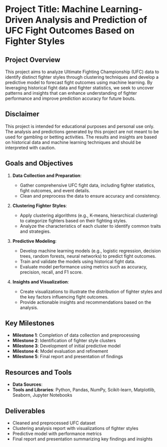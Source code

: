 # Project Title: Machine Learning-Driven Analysis and Prediction of UFC Fight Outcomes Based on Fighter Styles

## Project Overview
This project aims to analyze Ultimate Fighting Championship (UFC) data to identify distinct fighter styles through clustering techniques and develop a predictive model to forecast fight outcomes using machine learning. By leveraging historical fight data and fighter statistics, we seek to uncover patterns and insights that can enhance understanding of fighter performance and improve prediction accuracy for future bouts.

## Disclaimer
This project is intended for educational purposes and personal use only. The analysis and predictions generated by this project are not meant to be used for gambling or betting activities. The results and insights are based on historical data and machine learning techniques and should be interpreted with caution.

## Goals and Objectives
1. **Data Collection and Preparation**:
   - Gather comprehensive UFC fight data, including fighter statistics, fight outcomes, and event details.
   - Clean and preprocess the data to ensure accuracy and consistency.

2. **Clustering Fighter Styles**:
   - Apply clustering algorithms (e.g., K-means, hierarchical clustering) to categorize fighters based on their fighting styles.
   - Analyze the characteristics of each cluster to identify common traits and strategies.

3. **Predictive Modeling**:
   - Develop machine learning models (e.g., logistic regression, decision trees, random forests, neural networks) to predict fight outcomes.
   - Train and validate the models using historical fight data.
   - Evaluate model performance using metrics such as accuracy, precision, recall, and F1 score.

4. **Insights and Visualization**:
   - Create visualizations to illustrate the distribution of fighter styles and the key factors influencing fight outcomes.
   - Provide actionable insights and recommendations based on the analysis.

## Key Milestones
- **Milestone 1**: Completion of data collection and preprocessing
- **Milestone 2**: Identification of fighter style clusters
- **Milestone 3**: Development of initial predictive model
- **Milestone 4**: Model evaluation and refinement
- **Milestone 5**: Final report and presentation of findings

## Resources and Tools
- **Data Sources**: 
- **Tools and Libraries**: Python, Pandas, NumPy, Scikit-learn, Matplotlib, Seaborn, Jupyter Notebooks

## Deliverables
- Cleaned and preprocessed UFC dataset
- Clustering analysis report with visualizations of fighter styles
- Predictive model with performance metrics
- Final report and presentation summarizing key findings and insights
